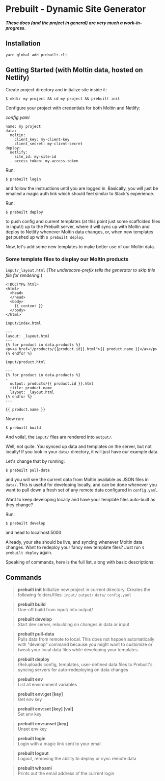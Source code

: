 # Prebuilt - Dynamic Site Generator

__*These docs (and the project in general) are very much a work-in-progress.*__

## Installation
`yarn global add prebuilt-cli`

## Getting Started (with Moltin data, hosted on Netlify)

Create project directory and initialize site inside it:
```
$ mkdir my-project && cd my-project && prebuilt init
```

Configure your project with credentials for both Moltin and Netlify:

_config.yaml_

```
name: my project
data:
  moltin:
    client_key: my-client-key
    client_secret: my-client-secret
deploy:
  netlify:
    site_id: my-site-id
    access_token: my-access-token
```

Run:
```
$ prebuilt login
```
and follow the instructions until you are logged in. Basically, you will just be emailed a magic auth link which should feel similar to Slack's experience.

Run:
```
$ prebuilt deploy
```
to push config and current templates (at this point just some scaffolded files in input/) up to the Prebuilt server, where it will sync up with Moltin and deploy to Netlify whenever Moltin
data changes, or, when new templates get pushed up with `$ prebuilt deploy`.

Now, let's add some new templates to make better use of our Moltin data.

### Some template files to display our Moltin products
`input/_layout.html`
(_The underscore-prefix tells the generator to skip this file for rendering._)
```
<!DOCTYPE html>
<html>
  <head>
  </head>
  <body>
    {{ content }}
  </body>
</html>
```

`input/index.html`
```
---
layout: _layout.html
---
{% for product in data.products %}
<p><a href="/products/{{product.id}}.html">{{ product.name }}</a></p>
{% endfor %}
```

`input/product.html`
```
---
{% for product in data.products %}
-
  output: products/{{ product.id }}.html
  title: product.name
  layout: _layout.html
{% endfor %}
---

{{ product.name }}

```

Now run:
```
$ prebuilt build
```
And voila!, the `input/` files are rendered into `output/`.

Well, not quite. You synced up data and templates on the server, but not locally! If you look in your `data/` directory, it will just have our example data.

Let's change that by running:
```
$ prebuilt pull-data
```
and you will see the current data from Moltin available as JSON files in `data/`. This is useful for developing locally, and can be done whenever you want to pull down a fresh set of any remote data configured in `config.yaml`.

Want to keep developing locally and have your template files auto-built as they change?

Run:
```
$ prebuilt develop
```
and head to localhost:5000

Already, your site should be live, and syncing whenever Moltin data changes. Want to redeploy your fancy new template files? Just run `$ prebuilt deploy` again.

Speaking of commands, here is the full list, along with basic descriptions:

## Commands

>__prebuilt init__
Initialize new project in current directory.
Creates the following folders/files:
`input/`
`output/`
`data/`
`config.yaml`

>__prebuilt build__                
One-off build from input/ into output/

>__prebuilt develop__         
Start dev server, rebuilding on changes in data or input

>__prebuilt pull-data__   
Pulls data from remote to local. This does not happen automatically with "develop" command because you might want to customize or tweak your local data files while developing your templates.

>__prebuilt deploy__          
(Re)uploads config, templates, user-defined data files to Prebuilt's syncing servers for auto-redeploying on data changes

>__prebuilt env__                  
List all environment variables

>__prebuilt env:get [key]__        
Get env key

>__prebuilt env:set [key] [val]__  
Set env key

>__prebuilt env:unset [key]__      
Unset env key

>__prebuilt login__                
Login with a magic link sent to your email

>__prebuilt logout__               
Logout, removing the ability to deploy or sync remote data

>__prebuilt whoami__               
Prints out the email address of the current login

